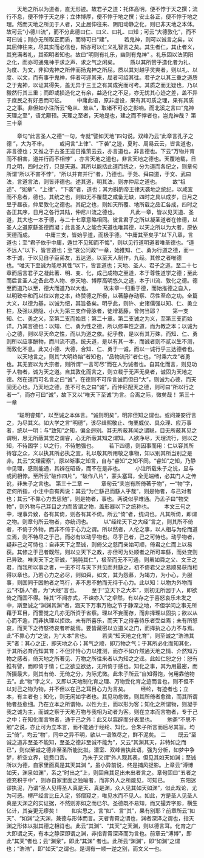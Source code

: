 <!-- { "loadSidebar": true } -->
　　天地之所以为道者，直无形迹。故君子之道：托体高明，便不悖于天之撰；流行不息，便不悖于天之序；立体博厚，便不悖于地之撰；安土各正，便不悖于地之理。然而天地之所见于人者，又止屈伸往来、阴阳动静之化，则已非天地之本体。故可云“小德川流”，而不分此德曰仁、曰义、曰礼、曰知；可云“大德敦化”，而不可曰诚；则亦无所取正而质，而特可曰“建”。 
　　若鬼神，则可以诚言之矣，以其屈伸往来，尽其实而必信也，斯亦可以仁义礼智言之矣。其生者仁，其止者义，其充满者礼，其昭明者知也。故曰“明则有礼乐，幽则有鬼神” 。礼乐固以法阴阳之化，而亦可通鬼神于求之声、求之气之闲矣。 
　　质以其所赞乎造化者为礼、为度、为文，非抑鬼神之所伸而扬鬼神之所屈。质以其对越乎灵爽者，则以礼、以度、以文，而有事乎鬼神，伸者可迎其来，屈者可绍其往。君子之以其三重之道质之于鬼神，以证其得失，盖无异于三王之有其成宪而可考。其质之而无疑也，乃以毅然行其三重；而即或损造化之有余，益造化之不足，亦无忧其心迹之差，盖不异于庶民之有好恶而可征。 
　　中庸此语，原非虚设，果有其可质之理，果有其质之之事。非但如小注所云“龟从、筮从”，取诸不可必之影响。而北溪之言曰“鬼神天理之至”，语尤颟顸。天理之至者，天地是也，建之而不悖者也，岂鬼神哉？ 
第三十章

　　章句“此言圣人之德”一句，专就“譬如天地”四句说。双峰乃云“此章言孔子之德 ”，大为不审。 
　　或问言“上律”、“下袭”之迹，夏时、周易云云，皆言道也，非言德也；又推之于古圣王迎日推策云云，亦言道也，非言德也。下云“万物并育而不相害，道并行而不相悖” ，亦言天地之道也，非言天地之德也。天覆地载，日月之明，四时之行，只是天道。其所以能括此道而统之，分为道而各纪之，则章句所谓“所以不害不悖”，“所以并育并行”者，乃德也。于尧、舜曰道，于文、武曰法，言道言法，则皆非德也。述其道，明其法，则亦仲尼之道也。 
　　故“祖述”、“宪章”、“上律”、“下袭”者，道也；其为斟酌帝王律天袭地之统纪，以咸宜而不息者，德也。其统之也，则如无不覆载之咸备无缺，四时之具以成岁，日月之昱乎昼夜，仲尼敦化之德也。其纪之也，则如天所覆、地所载之品汇各成，四时之各正其序，日月之各行其陆，仲尼川流之德也。 
　　凡此一章，皆以见天道、圣道，其大也一本于德，与二十七章意略相同。彼言君子之所以凝圣道者在修德，以圣人之道原繇圣德而凝；此言圣人之能合天道也唯其德，以天之所以为大者，原依天德而成。 
　　中庸三支，皆始乎道，而极乎德。“中庸其至矣乎”以下八章，言道也；至“君子依乎中庸，遁世不见知而不悔”，则以见行道明道者唯圣德也。“道不远人”以下，皆言道也；至“哀公问政”一章，始推知、仁、勇为行道之德，而一本于诚，于以见自子臣弟友，五达道。以至天人制作，九经。其修之者唯德也。“唯天下至诚为能尽其性”以下，皆言道也；天地、圣人、君子之道。至二十七章而后言君子之凝此著、明、变、化，成己成物之至道，本于尊性道学之德；至此而后言圣人之备此尽人物、参天地、博厚高明悠久之道，本于川流、敦化之德。德至而道乃以至，德大而道乃以大也。 
　　故末章一归重于德，而始推德之自入，以明致中和而以位以育之本，终赞德之所极，以著静存动察、尽性至命之功。全篇大义，以德为基，以诚为纽，其旨备矣。明乎此，则许、史诸儒强以知、仁、勇立柱，及强以费隐、小大为第三支作骨脉者，徒增葛藤，曾何当耶？ 
　　第一支知、仁、勇之义，至第二支而始显；第二十章。第二支诚之为义，至第三支而始详。乃其言德也：以知、仁、勇为性之德，所以修率性之道，而为教之本；以诚为心之德，则以尽天命之性，而以为道之依。纪乎教，是以有其万殊，而知、仁、勇则所以应事酬物，而川流不遗。统夫道，是以有其一本，而诚者则不贰以生不测，而敦化不息。此又小德、大德，合知、仁、勇于一诚，而以一诚行乎三达德者也。 
　　以天地言之，则其“大明终始”者知也，“品物流形”者仁也，“时乘六龙”者勇也。其无妄以为大宗者，则所谓“一言可尽”而在人为诚者也。自其化而言，则见功于人物者，诚为天之道。自其敦化而言之，则立载于无声无臭者，诚固为天地之德。然在道而可名言之曰“诚”，在德则不可斥言诚而但曰“大”，则诚为心德，而天固无心也。乃天地之德，虽不可名之曰“诚”，而仲尼配天之德，则可曰“所以行之者一”，而亦可曰“诚”，故下又以“唯天下至诚”为言。合离之际，微矣哉！ 
第三十一章

　　“聪明睿知”，以至诚之本体言。“诚则明矣”，明非但知之谓也。或问兼安行言之，为尽其义。如大学之言“明德”，该尽缉熙敬止、恂栗威仪、具众理、应万事者，统以一明；与“致知”之知，偏全迥别。耳无所蔽其闻之谓聪，目无所蔽其见之谓明，思无所蔽其觉之谓睿，心无所蔽其知之谓知。人欲净尽，天理流行，则以之知，不待困学；以之行，不待勉强也。 
　　若下四德，则因事而用：仁以容其所待容之众，义以执其所必执之宜，礼以敬其所用敬之事物，知以别其所当别之是非。其云“文理密察”，原以晰事之知言，自与“睿知”之知不同。“睿知”之知，乃静中见理，感则能通，其辨在昭昏，而不在是非也。 
　　小注所载朱子之说，显与或问相悖。至所云“破作四片”，“破作八片”，蒙头塞耳，全无端绪，必其门人之传讹，非朱子之言也。 第三十二章
一
　　章句云“夫岂有所倚著于物”，一“物”字，定何所指，小注中自有两说：其云“为仁繇己而繇人乎哉”，则是物者，与己对者也；其云“不靠心力去思勉”，则是物者，事也。两说似乎难通。乃孟子曰“物交物”，则外物与己耳目之力而皆谓之物，盖形器以下之统称也。 
　　本文三句之中，理事异致，各有其倚，则各有其不倚。所云“倚”者，统词也。凡其所倚，即谓之物。则章句所云物者，亦统词也。 
　　以“经纶天下之大经”言之，则其所不倚者，不倚于外物，而非不倚于心力之谓。所以然者，人伦之事，以人相与为伦而道立焉，则不特尽之于己，而必有以动乎物也。尽乎己者，己之可恃也。动乎物者，疑非己之可恃也：自非天下之至诚，则倚父之慈而亲始可顺，倚君之仁而上以易获。其修之于己者既然，则以立天下之教，亦但可为处顺者之所可率繇，而处变则已异致。唯夫天下之至诚，“肫肫其仁”，极至而无不可通，则虽如舜之父、文王之君，而我所以事之者，一无不可与天下共见而共繇之，初不倚君父之易顺易获而相得以章也。乃若心力之必尽，则如舜，如文，其为怨慕，为竭力，为小心，为服事，则固同于困勉者之笃行，非不思不勉而无待于心力。此以知：以物为外物而云“不繇人”者，为“大经”言也。 
　　至于“立天下之大本”，则初无所因于人，即欲倚之而固不得。特其“不闻亦式，不谏亦入”之卓然，有以存之于喜怒哀乐未发之中，斯至诚之“渊渊其渊”者，涵天下万事万物之节于静深之地，不但学问之事无所藉于耳目，而警觉之几亦无所资于省察。理以不妄而存，而非择理以固执；欲以从心而不逾，而非执理以拒欲。未有所喜乐，而天下之待喜待乐者受益焉；未有所怒哀，而天下之待怒待哀者听裁焉。要皆藏密以立道义之门，而择执之心力不与焉。此“不靠心力”之说，为“大本”言也。 
　　若夫“知天地之化育”，则至诚之“浩浩其天”者：其心之正，即天地之心；其气之顺，即万物之气；于其所必化而知其化，于其所必育而知其育；不但非恃心力以推测，而亦不如介然通天地之情、介然知万物之感者，倚天地之所著见、万物之所往来者以为知之之迳。此如仁恕之分：恕有推有譬，而即倚于情；仁之欲立欲达，无所倚于感也。知化之事，其为用最密，而所摄最大，则其有倚、无倚之分，为际尤微。此朱子所云“自知得饱，何用靠他物去”。此“物”字之义，又即以天地制化育之理、万物受化育之迹而言也，则不但不以对己之物为物，并不但以在己之耳目心力为言矣。 
　　经纶，有迹者也；立本，有主者也；知化，则无闲如字者也。其见功愈微，则其所倚者愈微，而其所谓物者益愈细。乃在立本之所谓物，以性为主，而以形为客；知化之所谓物，则凝于我之诚为主，而诚之察于天地万物与我相为动者为客。则在立本而言物者，专于己之中；在知化而言物者，通于己之外：此又以翕辟而分表里也。 
　　勉斋“不思不勉”之说，亦止可为立本言，而不能通于经纶、知化，合朱子所言而后尽其旨。均云“倚”，均云“物”，同中之异不明，欲以一语煞尽之，鲜不泥矣。 
二
　　既云“至诚之道非至圣不能知，至圣之德非至诚不能为”，又云“其渊其天，非特如之而已”，则似至诚之德非至圣所能比拟。潜室、双峰苦执此语，强为分析，如梦中争梦，析空立界，徒费口舌。 
　　乃朱子又谓“外人观其表，但见其如天如渊；至诚所以为德，自家里面真是其天其渊 ”，虽小异前说，终是捕风捉影。上章云“溥博如天，渊泉如渊”，系之“时出之”上，则固自其足出未出者言之。章句固曰“五者之德充积于中”，则亦自家里面之独喻者，而非外人之所能见，可知已。 
　　东阳迷谬执泥，乃谓“圣人见得圣人真是天、真是渊，众人见其如天如渊”，似此戏论，尤为可恶。楞严经言比丘入定，邻僧窥之，唯见水而不见人。如此，方是圣人见圣人真是天渊之的实证据，不然则亦如之而已尔。圣德既不易知，而又撮弄字影，横生亿计，其妄更无瘳矣！ 
　　如实思之，言“如”、言“其”，果有别耶？前章所云“如天”、“如渊”之天渊，兼德与形体而言。天者青霄之谓也，渊者深泽之谓也，指天渊之形体以拟其德之相肖也。此云“其渊”、“其天”之天渊，则以德言耳。化育之广大即谓之天，有本之静深即谓之渊，非指青霄深泽而为言也。前章云“溥博”，即此“其天”者也；云“渊泉”，即此“其渊” 者也。此所云“渊渊”，即“如渊”之谓也；“浩浩”，即“如天”之谓也。是词有一顺一逆之别，而文义一也。 
